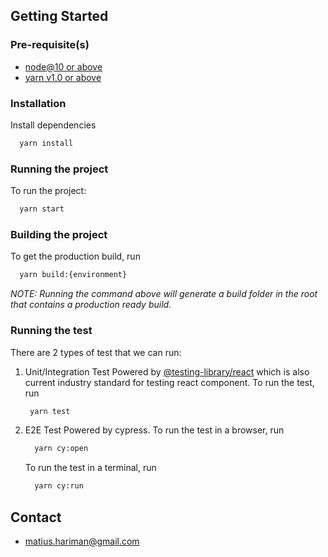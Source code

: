 ## Getting Started

### Pre-requisite(s)

- [node@10 or above](https://nodejs.org/en/)
- [yarn v1.0 or above](https://yarnpkg.com/)

### Installation

Install dependencies

```sh
  yarn install
```

### Running the project

To run the project:

```sh
  yarn start
```

### Building the project

To get the production build, run

```sh
  yarn build:{environment}
```

_NOTE: Running the command above will generate a build folder in the root that contains a production ready build._

### Running the test

There are 2 types of test that we can run:

1. Unit/Integration Test
   Powered by [@testing-library/react](https://testing-library.com/docs/react-testing-library/intro/) which is also current industry standard for testing react component.
   To run the test, run
   ```sh
    yarn test
   ```
2. E2E Test
   Powered by cypress.
   To run the test in a browser, run

   ```sh
     yarn cy:open
   ```

   To run the test in a terminal, run

   ```sh
     yarn cy:run
   ```

## Contact

- matius.hariman@gmail.com
